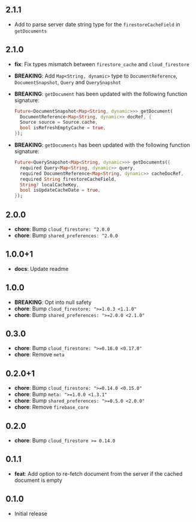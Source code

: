 ## 2.1.1

* Add to parse server date string type for the `firestoreCacheField` in `getDocuments`

## 2.1.0

* **fix**: Fix types mismatch between `firestore_cache` and `cloud_firestore`
* **BREAKING**: Add `Map<String, dynamic>` type to `DocumentReference`, `DocumentSnapshot`, `Query` and `QuerySnapshot`

* **BREAKING**: `getDocument` has been updated with the following function signature:
  ```dart
  Future<DocumentSnapshot<Map<String, dynamic>>> getDocument(
    DocumentReference<Map<String, dynamic>> docRef, {
    Source source = Source.cache,
    bool isRefreshEmptyCache = true,
  });
  ```

* **BREAKING**: `getDocuments` has been updated with the following function signature:
  ```dart
  Future<QuerySnapshot<Map<String, dynamic>>> getDocuments({
    required Query<Map<String, dynamic>> query,
    required DocumentReference<Map<String, dynamic>> cacheDocRef,
    required String firestoreCacheField,
    String? localCacheKey,
    bool isUpdateCacheDate = true,
  });
  ```

## 2.0.0

* **chore**: Bump `cloud_firestore: ^2.0.0`
* **chore**: Bump `shared_preferences: ^2.0.0`

## 1.0.0+1

* **docs**: Update readme

## 1.0.0

* **BREAKING**: Opt into null safety
* **chore**: Bump `cloud_firestore: ">=1.0.3 <1.1.0"`
* **chore**: Bump `shared_preferences: ">=2.0.0 <2.1.0"`

## 0.3.0

* **chore**: Bump `cloud_firestore: ">=0.16.0 <0.17.0"`
* **chore**: Remove `meta`

## 0.2.0+1

* **chore**: Bump `cloud_firestore: ">=0.14.0 <0.15.0"`
* **chore**: Bump `meta: ">=1.0.0 <1.3.1"`
* **chore**: Bump `shared_preferences: ">=0.5.0 <2.0.0"`
* **chore**: Remove `firebase_core`

## 0.2.0

* **chore**: Bump `cloud_firestore >= 0.14.0`

## 0.1.1

* **feat**: Add option to re-fetch document from the server if the cached document is empty

## 0.1.0 

* Initial release
